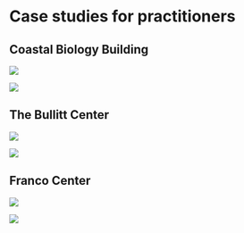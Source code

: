 # Case studies for practitioners

## Coastal Biology Building

![](<../.gitbook/assets/0 (29).png>)



![](<../.gitbook/assets/1 (38).png>)



## The Bullitt Center

![](<../.gitbook/assets/2 (12).png>)



![](<../.gitbook/assets/3 (11).png>)



## Franco Center

![](<../.gitbook/assets/4 (10).png>)



![](<../.gitbook/assets/5 (11).png>)
